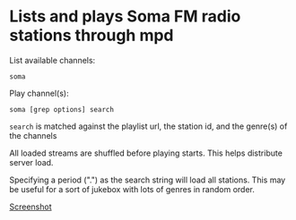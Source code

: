 # Lists and plays Soma FM radio stations through mpd

List available channels:

    soma

Play channel(s):

    soma [grep options] search

`search` is matched against the playlist url, the station id, and the genre(s) of the channels

All loaded streams are shuffled before playing starts. This helps distribute server load.

Specifying a period (".") as the search string will load all stations. This
may be useful for a sort of jukebox with lots of genres in random order.

[Screenshot](screenshot.png)
